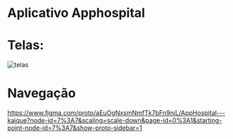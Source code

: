 # Aplicativo Apphospital

# Telas:

![telas](https://user-images.githubusercontent.com/101189877/170154967-98d41120-a532-4d38-afc0-cbfaa7c1353a.jpg)

# Navegação
 https://www.figma.com/proto/aEuOgNxsmNmfTk7bFn9niL/AppHospital---kaique?node-id=7%3A7&scaling=scale-down&page-id=0%3A1&starting-point-node-id=7%3A7&show-proto-sidebar=1


